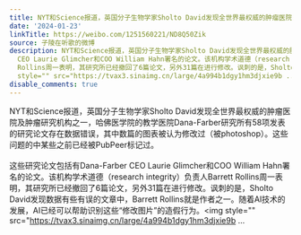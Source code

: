 ```yaml
---
title: NYT和Science报道，英国分子生物学家Sholto David发现全世界最权威的肿瘤医院及肿瘤研究机构之一，哈佛医学院的教学医院Dana-Farber研究所有58项发表的研究论文...
date: '2024-01-23'
linkTitle: https://weibo.com/1251560221/ND8Q50Zik
source: 子陵在听歌的微博
description: NYT和Science报道，英国分子生物学家Sholto David发现全世界最权威的肿瘤医院及肿瘤研究机构之一，哈佛医学院的教学医院Dana-Farber研究所有58项发表的研究论文存在数据错误，其中数篇的图表被认为修改过（被photoshop）。这些问题的中某些之前已经被PubPeer标记过。<br><br>这些研究论文包括有Dana-Farber
  CEO Laurie Glimcher和COO William Hahn署名的论文。该机构学术道德（research integrity）负责人Barrett
  Rollins周一表明，其研究所已经撤回了6篇论文，另外31篇在进行修改。讽刺的是，Sholto David发现数据有些有误的文章中，Barrett Rollins就是作者之一。随着AI技术的发展，AI已经可以帮助识别这些“修改图片”的造假行为。<img
  style="" src="https://tvax3.sinaimg.cn/large/4a994b1dgy1hm3djxie9b ...
disable_comments: true
---
```

NYT和Science报道，英国分子生物学家Sholto David发现全世界最权威的肿瘤医院及肿瘤研究机构之一，哈佛医学院的教学医院Dana-Farber研究所有58项发表的研究论文存在数据错误，其中数篇的图表被认为修改过（被photoshop）。这些问题的中某些之前已经被PubPeer标记过。<br><br>这些研究论文包括有Dana-Farber CEO Laurie Glimcher和COO William Hahn署名的论文。该机构学术道德（research integrity）负责人Barrett Rollins周一表明，其研究所已经撤回了6篇论文，另外31篇在进行修改。讽刺的是，Sholto David发现数据有些有误的文章中，Barrett Rollins就是作者之一。随着AI技术的发展，AI已经可以帮助识别这些“修改图片”的造假行为。<img style="" src="https://tvax3.sinaimg.cn/large/4a994b1dgy1hm3djxie9b ...